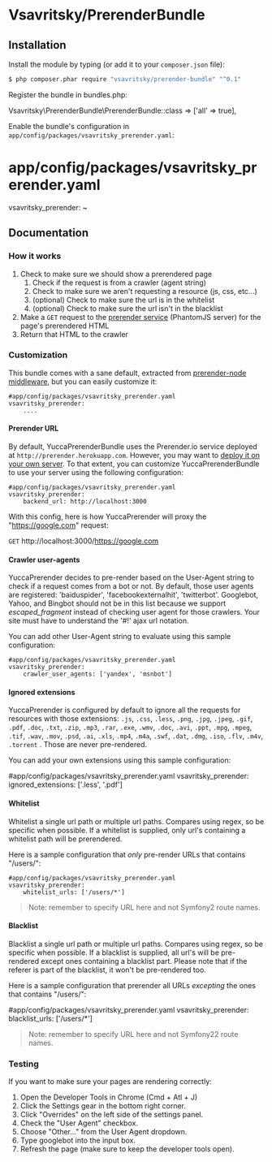 # Vsavritsky/PrerenderBundle

## Installation

Install the module by typing (or add it to your `composer.json` file):

```sh
$ php composer.phar require "vsavritsky/prerender-bundle" "^0.1"
```

Register the bundle in bundles.php:

Vsavritsky\PrerenderBundle\PrerenderBundle::class => ['all' => true],

Enable the bundle's configuration in `app/config/packages/vsavritsky_prerender.yaml`:

# app/config/packages/vsavritsky_prerender.yaml
vsavritsky_prerender: ~


## Documentation

### How it works

1. Check to make sure we should show a prerendered page
	1. Check if the request is from a crawler (agent string)
	2. Check to make sure we aren't requesting a resource (js, css, etc...)
	3. (optional) Check to make sure the url is in the whitelist
	4. (optional) Check to make sure the url isn't in the blacklist
2. Make a `GET` request to the [prerender service](https://github.com/collectiveip/prerender) (PhantomJS server) for
the page's prerendered HTML
3. Return that HTML to the crawler

### Customization

This bundle comes with a sane default, extracted from
[prerender-node middleware](https://github.com/collectiveip/prerender-node), but you can easily customize it:

    #app/config/packages/vsavritsky_prerender.yaml
    vsavritsky_prerender:
        ....


#### Prerender URL

By default, YuccaPrerenderBundle uses the Prerender.io service deployed at `http://prerender.herokuapp.com`. However, you
may want to [deploy it on your own server](https://github.com/collectiveip/prerender#deploying-your-own). To that
extent, you can customize YuccaPrerenderBundle to use your server using the following configuration:

    #app/config/packages/vsavritsky_prerender.yaml
    vsavritsky_prerender:
        backend_url: http://localhost:3000

With this config, here is how YuccaPrerender will proxy the "https://google.com" request:

`GET` http://localhost:3000/https://google.com

#### Crawler user-agents

YuccaPrerender decides to pre-render based on the User-Agent string to check if a request comes from a bot or not. By
default, those user agents are registered: 'baiduspider', 'facebookexternalhit',
'twitterbot'.
Googlebot, Yahoo, and Bingbot should not be in this list because we support _escaped_fragment_ instead of
checking user agent for those crawlers. Your site must have to understand the '#!' ajax url notation.

You can add other User-Agent string to evaluate using this sample configuration:

    #app/config/packages/vsavritsky_prerender.yaml
    vsavritsky_prerender:
        crawler_user_agents: ['yandex', 'msnbot']

#### Ignored extensions

YuccaPrerender is configured by default to ignore all the requests for resources with those extensions:
`.js`,
`.css`,
`.less`,
`.png`,
`.jpg`,
`.jpeg`,
`.gif`,
`.pdf`,
`.doc`,
`.txt`,
`.zip`,
`.mp3`,
`.rar`,
`.exe`,
`.wmv`,
`.doc`,
`.avi`,
`.ppt`,
`.mpg`,
`.mpeg`,
`.tif`,
`.wav`,
`.mov`,
`.psd`,
`.ai`,
`.xls`,
`.mp4`,
`.m4a`,
`.swf`,
`.dat`,
`.dmg`,
`.iso`,
`.flv`,
`.m4v`,
`.torrent`
. Those are never pre-rendered.

You can add your own extensions using this sample configuration:

#app/config/packages/vsavritsky_prerender.yaml
vsavritsky_prerender:
    ignored_extensions: ['.less', '.pdf']

#### Whitelist

Whitelist a single url path or multiple url paths. Compares using regex, so be specific when possible. If a whitelist
is supplied, only url's containing a whitelist path will be prerendered.

Here is a sample configuration that *only* pre-render URLs that contains "/users/":


    #app/config/packages/vsavritsky_prerender.yaml
    vsavritsky_prerender:
        whitelist_urls: ['/users/*']

> Note: remember to specify URL here and not Symfony2 route names.

#### Blacklist

Blacklist a single url path or multiple url paths. Compares using regex, so be specific when possible. If a blacklist
is supplied, all url's will be pre-rendered except ones containing a blacklist part. Please note that if the referer
is part of the blacklist, it won't be pre-rendered too.

Here is a sample configuration that prerender all URLs *excepting* the ones that contains "/users/":

#app/config/packages/vsavritsky_prerender.yaml
vsavritsky_prerender:
    blacklist_urls: ['/users/*']

> Note: remember to specify URL here and not Symfony22 route names.

### Testing

If you want to make sure your pages are rendering correctly:

1. Open the Developer Tools in Chrome (Cmd + Atl + J)
2. Click the Settings gear in the bottom right corner.
3. Click "Overrides" on the left side of the settings panel.
4. Check the "User Agent" checkbox.
5. Choose "Other..." from the User Agent dropdown.
6. Type googlebot into the input box.
7. Refresh the page (make sure to keep the developer tools open).
